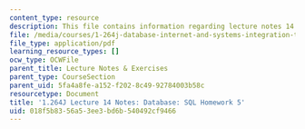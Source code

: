 ```yaml
---
content_type: resource
description: This file contains information regarding lecture notes 14.
file: /media/courses/1-264j-database-internet-and-systems-integration-technologies-fall-2013/018f5b8356a53ee3bd6b540492cf9466_MIT1_264JF13_lect_14.pdf
file_type: application/pdf
learning_resource_types: []
ocw_type: OCWFile
parent_title: Lecture Notes & Exercises
parent_type: CourseSection
parent_uid: 5fa4a8fe-a152-f202-8c49-92784003b58c
resourcetype: Document
title: '1.264J Lecture 14 Notes: Database: SQL Homework 5'
uid: 018f5b83-56a5-3ee3-bd6b-540492cf9466
---
```

